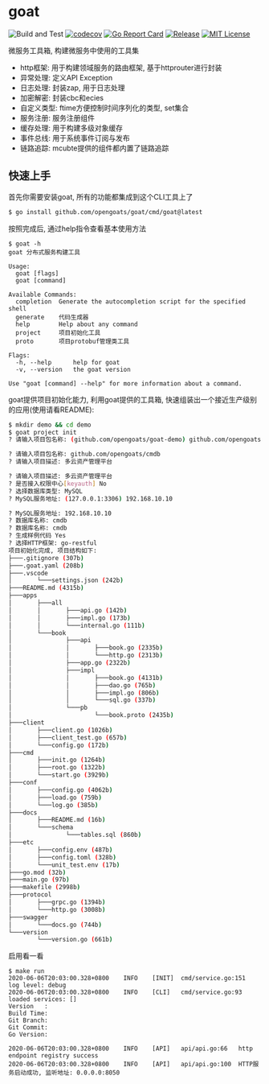 # goat
![Build and Test](https://github.com/opengoats/goat/workflows/Build%20and%20Test/badge.svg)
[![codecov](https://codecov.io/gh/opengoats/goat/branch/master/graph/badge.svg)](https://codecov.io/gh/opengoats/goat)
[![Go Report Card](https://goreportcard.com/badge/github.com/opengoats/goat)](https://goreportcard.com/report/github.com/opengoats/goat)
[![Release](https://img.shields.io/github/release/opengoats/goat.svg?style=flat-square)](https://github.com/opengoats/goat/releases)
[![MIT License](https://img.shields.io/github/license/opengoats/goat.svg)](https://github.com/opengoats/goat/blob/master/LICENSE)

微服务工具箱, 构建微服务中使用的工具集

+ http框架: 用于构建领域服务的路由框架, 基于httprouter进行封装
+ 异常处理: 定义API Exception
+ 日志处理: 封装zap, 用于日志处理
+ 加密解密: 封装cbc和ecies
+ 自定义类型: ftime方便控制时间序列化的类型, set集合
+ 服务注册: 服务注册组件
+ 缓存处理: 用于构建多级对象缓存
+ 事件总线: 用于系统事件订阅与发布
+ 链路追踪: mcubte提供的组件都内置了链路追踪

## 快速上手

首先你需要安装goat, 所有的功能都集成到这个CLI工具上了
```sh
$ go install github.com/opengoats/goat/cmd/goat@latest
```

按照完成后, 通过help指令查看基本使用方法
```
$ goat -h
goat 分布式服务构建工具

Usage:
  goat [flags]
  goat [command]

Available Commands:
  completion  Generate the autocompletion script for the specified shell
  generate    代码生成器
  help        Help about any command
  project     项目初始化工具
  proto       项目protobuf管理类工具

Flags:
  -h, --help      help for goat
  -v, --version   the goat version

Use "goat [command] --help" for more information about a command.
```

goat提供项目初始化能力, 利用goat提供的工具箱, 快速组装出一个接近生产级别的应用(使用请看README):

```sh
$ mkdir demo && cd demo
$ goat project init
? 请输入项目包名称: (github.com/opengoats/goat-demo) github.com/opengoats/cmdb

? 请输入项目包名称: github.com/opengoats/cmdb
? 请输入项目描述: 多云资产管理平台

? 请输入项目描述: 多云资产管理平台
? 是否接入权限中心[keyauth] No     
? 选择数据库类型: MySQL
? MySQL服务地址: (127.0.0.1:3306) 192.168.10.10

? MySQL服务地址: 192.168.10.10
? 数据库名称: cmdb
? 数据库名称: cmdb
? 生成样例代码 Yes
? 选择HTTP框架: go-restful
项目初始化完成, 项目结构如下: 
├───.gitignore (307b)
├───.goat.yaml (208b)
├───.vscode
│       └───settings.json (242b)
├───README.md (4315b)
├───apps
│       ├───all
│       │       ├───api.go (142b)
│       │       ├───impl.go (173b)
│       │       └───internal.go (111b)
│       └───book
│               ├───api
│               │       ├───book.go (2335b)
│               │       └───http.go (2313b)
│               ├───app.go (2322b)
│               ├───impl
│               │       ├───book.go (4131b)
│               │       ├───dao.go (765b)
│               │       ├───impl.go (806b)
│               │       └───sql.go (337b)
│               └───pb
│                       └───book.proto (2435b)
├───client
│       ├───client.go (1026b)
│       ├───client_test.go (657b)
│       └───config.go (172b)
├───cmd
│       ├───init.go (1264b)
│       ├───root.go (1322b)
│       └───start.go (3929b)
├───conf
│       ├───config.go (4062b)
│       ├───load.go (759b)
│       └───log.go (385b)
├───docs
│       ├───README.md (16b)
│       └───schema
│               └───tables.sql (860b)
├───etc
│       ├───config.env (487b)
│       ├───config.toml (328b)
│       └───unit_test.env (17b)
├───go.mod (32b)
├───main.go (97b)
├───makefile (2998b)
├───protocol
│       ├───grpc.go (1394b)
│       └───http.go (3008b)
├───swagger
│       └───docs.go (744b)
└───version
        └───version.go (661b)
```

启用看一看
```
$ make run
2020-06-06T20:03:00.328+0800    INFO    [INIT]  cmd/service.go:151      log level: debug
2020-06-06T20:03:00.328+0800    INFO    [CLI]   cmd/service.go:93       loaded services: []
Version   : 
Build Time: 
Git Branch: 
Git Commit: 
Go Version: 

2020-06-06T20:03:00.328+0800    INFO    [API]   api/api.go:66   http endpoint registry success
2020-06-06T20:03:00.328+0800    INFO    [API]   api/api.go:100  HTTP服务启动成功, 监听地址: 0.0.0.0:8050
```

